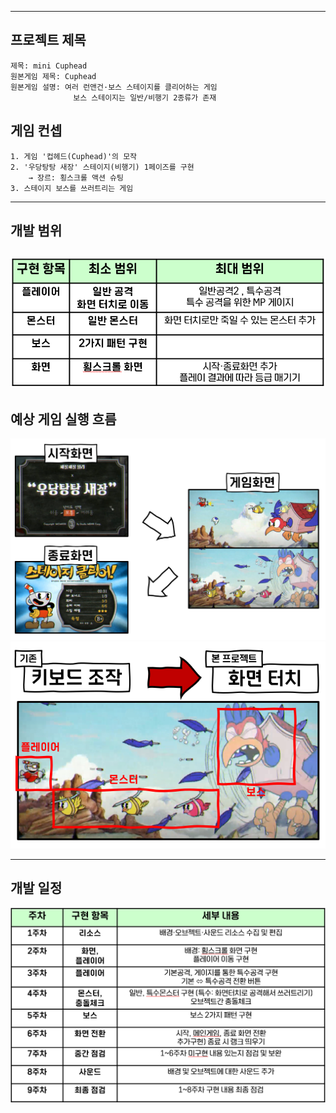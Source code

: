 ---------
## 프로젝트 제목

    제목: mini Cuphead
    원본게임 제목: Cuphead
    원본게임 설명: 여러 런앤건·보스 스테이지를 클리어하는 게임
                  보스 스테이지는 일반/비행기 2종류가 존재

## 게임 컨셉

    1. 게임 '컵헤드(Cuphead)'의 모작
    2. '우당탕탕 새장' 스테이지(비행기) 1페이즈를 구현
        → 장르: 횡스크롤 액션 슈팅
    3. 스테이지 보스를 쓰러트리는 게임
    
---------
## 개발 범위
![screensh](TermProject\Resource\develop.png)
---------

## 예상 게임 실행 흐름
![screensh](TermProject\Resource\flow.png)
![screensh](TermProject\Resource\control.png)

----------
## 개발 일정
![screensh](TermProject\Resource\chart.png)
